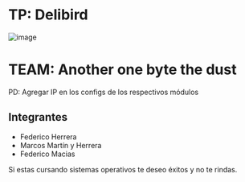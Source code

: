  # TP: Delibird

![image](https://user-images.githubusercontent.com/38226236/90304945-6ab49600-de93-11ea-986c-f40d22136c4a.png)
# TEAM: Another one byte the dust

PD: Agregar IP en los configs de los respectivos módulos

## Integrantes
* Federico Herrera
* Marcos Martín y Herrera
* Federico Macias

Si estas cursando sistemas operativos te deseo éxitos y no te rindas.
